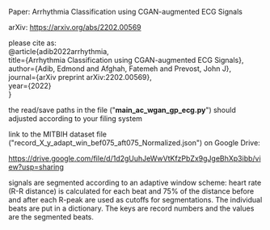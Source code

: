 Paper: Arrhythmia Classification using CGAN-augmented ECG Signals

arXiv: https://arxiv.org/abs/2202.00569

please cite as:       
@article{adib2022arrhythmia,       
  title={Arrhythmia Classification using CGAN-augmented ECG Signals},  
  author={Adib, Edmond and Afghah, Fatemeh and Prevost, John J},  
  journal={arXiv preprint arXiv:2202.00569},  
  year={2022}  
}

the read/save paths in the file ("**main_ac_wgan_gp_ecg.py**") should adjusted according to your filing system

link to the MITBIH dataset file ("record_X_y_adapt_win_bef075_aft075_Normalized.json") on Google Drive:

https://drive.google.com/file/d/1d2gUuhJeWwVtKfzPbZx9gJgeBhXp3ibb/view?usp=sharing

signals are segmented according to an adaptive window scheme: heart rate (R-R distance) is calculated for each beat and 75% of the distance before and after each R-peak are used as cutoffs for segmentations. The individual beats are put in a dictionary. The keys are record numbers and the values are the segmented beats. 

